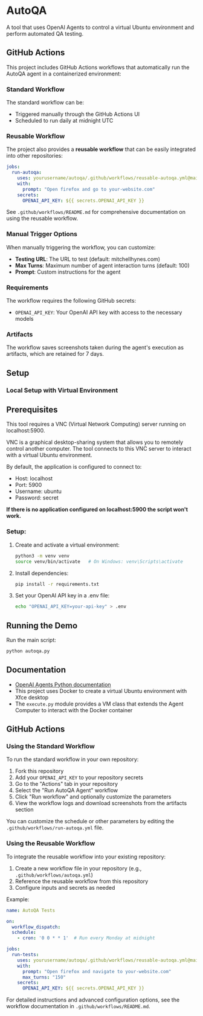 # AutoQA

A tool that uses OpenAI Agents to control a virtual Ubuntu environment and perform automated QA testing.

## GitHub Actions

This project includes GitHub Actions workflows that automatically run the AutoQA agent in a containerized environment:

### Standard Workflow

The standard workflow can be:
- Triggered manually through the GitHub Actions UI
- Scheduled to run daily at midnight UTC

### Reusable Workflow

The project also provides a **reusable workflow** that can be easily integrated into other repositories:

```yaml
jobs:
  run-autoqa:
    uses: yourusername/autoqa/.github/workflows/reusable-autoqa.yml@main
    with:
      prompt: "Open firefox and go to your-website.com"
    secrets:
      OPENAI_API_KEY: ${{ secrets.OPENAI_API_KEY }}
```

See `.github/workflows/README.md` for comprehensive documentation on using the reusable workflow.

### Manual Trigger Options

When manually triggering the workflow, you can customize:

- **Testing URL**: The URL to test (default: mitchellhynes.com)
- **Max Turns**: Maximum number of agent interaction turns (default: 100)
- **Prompt**: Custom instructions for the agent

### Requirements

The workflow requires the following GitHub secrets:

- `OPENAI_API_KEY`: Your OpenAI API key with access to the necessary models

### Artifacts

The workflow saves screenshots taken during the agent's execution as artifacts, which are retained for 7 days.

## Setup

### Local Setup with Virtual Environment

## Prerequisites

This tool requires a VNC (Virtual Network Computing) server running on localhost:5900.

VNC is a graphical desktop-sharing system that allows you to remotely control another computer. The tool connects to this VNC server to interact with a virtual Ubuntu environment.

By default, the application is configured to connect to:

- Host: localhost
- Port: 5900
- Username: ubuntu
- Password: secret

**If there is no application configured on localhost:5900 the script won't work.**

### Setup:

1. Create and activate a virtual environment:

   ```bash
   python3 -m venv venv
   source venv/bin/activate   # On Windows: venv\Scripts\activate
   ```

2. Install dependencies:

   ```bash
   pip install -r requirements.txt
   ```

3. Set your OpenAI API key in a .env file:

   ```bash
   echo "OPENAI_API_KEY=your-api-key" > .env
   ```

## Running the Demo

Run the main script:

```bash
python autoqa.py
```

## Documentation

- [OpenAI Agents Python documentation](https://openai.github.io/openai-agents-python/)
- This project uses Docker to create a virtual Ubuntu environment with Xfce desktop
- The `execute.py` module provides a VM class that extends the Agent Computer to interact with the Docker container

## GitHub Actions

### Using the Standard Workflow

To run the standard workflow in your own repository:

1. Fork this repository
2. Add your `OPENAI_API_KEY` to your repository secrets
3. Go to the "Actions" tab in your repository
4. Select the "Run AutoQA Agent" workflow
5. Click "Run workflow" and optionally customize the parameters
6. View the workflow logs and download screenshots from the artifacts section

You can customize the schedule or other parameters by editing the `.github/workflows/run-autoqa.yml` file.

### Using the Reusable Workflow

To integrate the reusable workflow into your existing repository:

1. Create a new workflow file in your repository (e.g., `.github/workflows/autoqa.yml`)
2. Reference the reusable workflow from this repository
3. Configure inputs and secrets as needed

Example:
```yaml
name: AutoQA Tests

on:
  workflow_dispatch:
  schedule:
    - cron: '0 0 * * 1'  # Run every Monday at midnight

jobs:
  run-tests:
    uses: yourusername/autoqa/.github/workflows/reusable-autoqa.yml@main
    with:
      prompt: "Open firefox and navigate to your-website.com"
      max_turns: "150"
    secrets:
      OPENAI_API_KEY: ${{ secrets.OPENAI_API_KEY }}
```

For detailed instructions and advanced configuration options, see the workflow documentation in `.github/workflows/README.md`.
